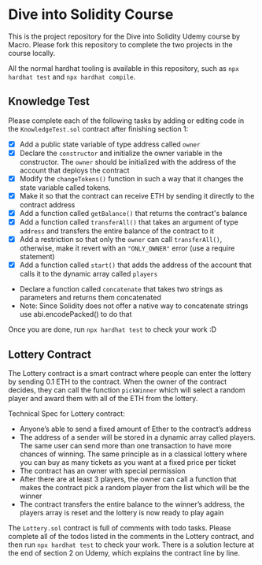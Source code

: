 # Dive into Solidity Course

This is the project repository for the Dive into Solidity Udemy course by Macro. 
Please fork this repository to complete the two projects in the course locally. 

All the normal hardhat tooling is available in this repository, such as `npx hardhat test` and `npx hardhat compile`.

## Knowledge Test

Please complete each of the following tasks by adding or editing code in the `KnowledgeTest.sol` contract after finishing section 1:

- [x] Add a public state variable of type address called `owner`
- [x] Declare the `constructor` and initialize the owner variable in the constructor. The `owner` should be initialized with the address of the account that deploys the contract
- [x] Modify the `changeTokens()` function in such a way that it changes the state variable called tokens.
- [x] Make it so that the contract can receive ETH by sending it directly to the contract address
- [x] Add a function called `getBalance()` that returns the contract's balance
- [x] Add a function called `transferAll()` that takes an argument of type `address` and transfers the entire balance of the contract to it
- [x] Add a restriction so that only the `owner` can call `transferAll()`, otherwise, make it revert with an `"ONLY_OWNER"` error (use a require statement)
- [x] Add a function called `start()` that adds the address of the account that calls it to the dynamic array called `players`
- Declare a function called `concatenate` that takes two strings as parameters and returns them concatenated
- Note: Since Solidity does not offer a native way to concatenate strings use abi.encodePacked() to do that

Once you are done, run `npx hardhat test` to check your work :D

## Lottery Contract

The Lottery contract is a smart contract where people can enter the lottery by sending 0.1 ETH to the contract. When the owner of the contract decides, they can call the function `pickWinner` which will select a random player and award them with all of the ETH from the lottery.

Technical Spec for Lottery contract: 
- Anyone’s able to send a fixed amount of Ether to the contract’s address
- The address of a sender will be stored in a dynamic array called players. The same user can send more than one transaction to have more chances of winning. The same principle as in a classical lottery where you can buy as many tickets as you want at a fixed price per ticket
- The contract has an owner with special permission
- After there are at least 3 players, the owner can call a function that makes the contract pick a random player from the list which will be the winner 
- The contract transfers the entire balance to the winner’s address, the players array is reset and the lottery is now ready to play again


The `Lottery.sol` contract is full of comments with todo tasks. 
Please complete all of the todos listed in the comments in the Lottery contract, and then run `npx hardhat test` to check your work. 
There is a solution lecture at the end of section 2 on Udemy, which explains the contract line by line.